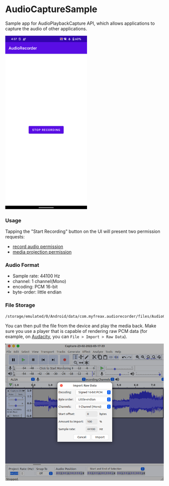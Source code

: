 # AudioCaptureSample

Sample app for AudioPlaybackCapture API, which allows applications to capture the audio of other applications.

<img src="./docs/Screenshot_20220303-163737.png"  width=260px  />

### Usage

Tapping the "Start Recording" button on the UI will present two permission requests:
 - [record audio permission](https://developer.android.com/reference/android/Manifest.permission#RECORD_AUDIO)
 - [media projection permission](https://developer.android.com/reference/android/media/projection/MediaProjectionManager#createScreenCaptureIntent())

### Audio Format

 - Sample rate: 44100 Hz
 - channel: 1 channel(Mono)
 - encoding: PCM 16-bit
 - byte-order: little endian

### File Storage
```
/storage/emulated/0/Android/data/com.myfreax.audiorecorder/files/AudioCaptures/
```

You can then pull the file from the device and play the media back. Make sure you use a player that is capable of rendering raw PCM data (for example, on [Audacity](https://www.audacityteam.org/download/), you can `File > Import > Raw Data`).

<img src="./docs/audio.png"  />
